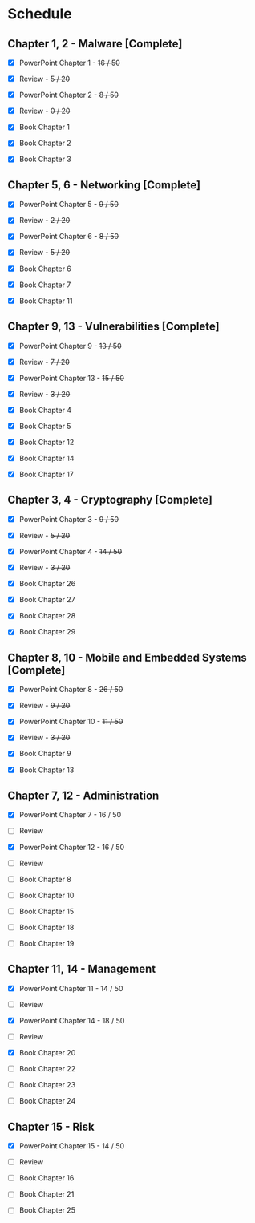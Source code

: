 # Schedule

## Chapter 1, 2 - Malware [Complete]

- [x] PowerPoint Chapter 1 - ~~16 / 50~~
- [x] Review - ~~5 / 20~~
- [x] PowerPoint Chapter 2 - ~~8 / 50~~
- [x] Review - ~~0 / 20~~

- [x] Book Chapter 1
- [x] Book Chapter 2
- [x] Book Chapter 3

## Chapter 5, 6 - Networking [Complete]

- [x] PowerPoint Chapter 5 - ~~9 / 50~~
- [x] Review - ~~2 / 20~~
- [x] PowerPoint Chapter 6 - ~~8 / 50~~
- [x] Review - ~~5 / 20~~

- [x] Book Chapter 6
- [x] Book Chapter 7
- [x] Book Chapter 11

## Chapter 9, 13 - Vulnerabilities [Complete]

- [x] PowerPoint Chapter 9 - ~~13 / 50~~
- [x] Review - ~~7 / 20~~
- [x] PowerPoint Chapter 13 - ~~15 / 50~~
- [x] Review - ~~3 / 20~~

- [x] Book Chapter 4
- [x] Book Chapter 5
- [x] Book Chapter 12
- [x] Book Chapter 14
- [x] Book Chapter 17

## Chapter 3, 4 - Cryptography [Complete]

- [x] PowerPoint Chapter 3 - ~~9 / 50~~
- [x] Review - ~~5 / 20~~
- [x] PowerPoint Chapter 4 - ~~14 / 50~~
- [x] Review - ~~3 / 20~~

- [x] Book Chapter 26
- [x] Book Chapter 27
- [x] Book Chapter 28
- [x] Book Chapter 29

## Chapter 8, 10 - Mobile and Embedded Systems [Complete]

- [x] PowerPoint Chapter 8 - ~~26 / 50~~
- [x] Review - ~~9 / 20~~
- [x] PowerPoint Chapter 10 - ~~11 / 50~~
- [x] Review - ~~3 / 20~~

- [x] Book Chapter 9
- [x] Book Chapter 13

## Chapter 7, 12 - Administration

- [x] PowerPoint Chapter 7 - 16 / 50
- [ ] Review
- [x] PowerPoint Chapter 12 - 16 / 50
- [ ] Review

- [ ] Book Chapter 8
- [ ] Book Chapter 10
- [ ] Book Chapter 15
- [ ] Book Chapter 18
- [ ] Book Chapter 19

## Chapter 11, 14 - Management

- [x] PowerPoint Chapter 11 - 14 / 50
- [ ] Review
- [x] PowerPoint Chapter 14 - 18 / 50
- [ ] Review

- [x] Book Chapter 20
- [ ] Book Chapter 22
- [ ] Book Chapter 23
- [ ] Book Chapter 24

## Chapter 15 - Risk

- [x] PowerPoint Chapter 15 - 14 / 50
- [ ] Review

- [ ] Book Chapter 16
- [ ] Book Chapter 21
- [ ] Book Chapter 25
